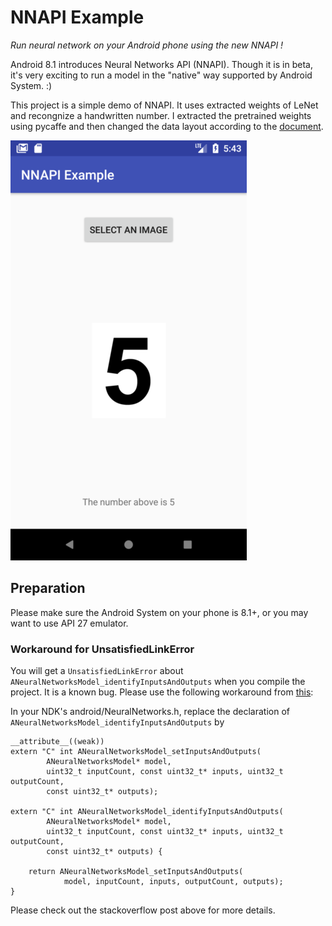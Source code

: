 # NNAPI Example

*Run neural network on your Android phone using the new NNAPI !*

Android 8.1 introduces Neural Networks API (NNAPI). Though it is in beta, it's very exciting to run a model in the "native" way supported by Android System. :)

This project is a simple demo of NNAPI. It uses extracted weights of LeNet and recongnize a handwritten number. I extracted the pretrained weights using pycaffe and then changed the data layout according to the [document](https://developer.android.com/ndk/reference/group___neural_networks.html#gab95e96267e0f955086b87a743dad44ca).

![Screenshot](screenshot.png)

## Preparation

Please make sure the Android System on your phone is 8.1+, or you may want to use API 27 emulator.

### Workaround for UnsatisfiedLinkError

You will get a `UnsatisfiedLinkError` about `ANeuralNetworksModel_identifyInputsAndOutputs` when you compile the project. It is a known bug. Please use the following workaround from [this](https://stackoverflow.com/questions/46987602/unsatisfiedlinkerror-on-aneuralnetworksmodel-identifyinputsandoutputs-in-nnapi-o):

In your NDK's android/NeuralNetworks.h, replace the declaration of `ANeuralNetworksModel_identifyInputsAndOutputs` by

```
__attribute__((weak))
extern "C" int ANeuralNetworksModel_setInputsAndOutputs(
        ANeuralNetworksModel* model,
        uint32_t inputCount, const uint32_t* inputs, uint32_t outputCount,
        const uint32_t* outputs);

extern "C" int ANeuralNetworksModel_identifyInputsAndOutputs(
        ANeuralNetworksModel* model,
        uint32_t inputCount, const uint32_t* inputs, uint32_t outputCount,
        const uint32_t* outputs) {

    return ANeuralNetworksModel_setInputsAndOutputs(
            model, inputCount, inputs, outputCount, outputs);
}
```

Please check out the stackoverflow post above for more details.


